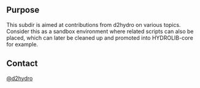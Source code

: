 ## Purpose
This subdir is aimed at contributions from d2hydro on various topics.
Consider this as a sandbox environment where related scripts can also
be placed, which can later be cleaned up and promoted into HYDROLIB-core
for example.

## Contact
[@d2hydro]( https://github.com/d2hydro )
